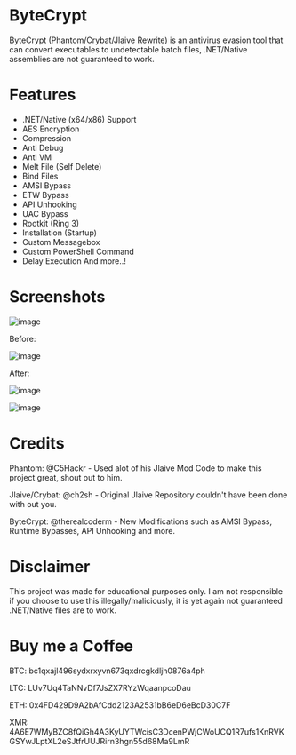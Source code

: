 # ByteCrypt
ByteCrypt (Phantom/Crybat/Jlaive Rewrite) is an antivirus evasion tool that can convert executables to undetectable batch files, .NET/Native assemblies are not guaranteed to work.

# Features
- .NET/Native (x64/x86) Support
- AES Encryption
- Compression
- Anti Debug
- Anti VM
- Melt File (Self Delete)
- Bind Files
- AMSI Bypass
- ETW Bypass
- API Unhooking
- UAC Bypass
- Rootkit (Ring 3)
- Installation (Startup)
- Custom Messagebox
- Custom PowerShell Command
- Delay Execution
And more..!

# Screenshots

![image](https://github.com/user-attachments/assets/1ef38653-c7df-4064-8f44-e909ac42c9f7)

Before:

![image](https://github.com/user-attachments/assets/d88b7bf5-0eb3-4d9c-938c-f90048efd50a)

After:

![image](https://github.com/user-attachments/assets/e9aab8ea-11b1-4ac3-bb3c-77ea84ea92d4)

![image](https://github.com/user-attachments/assets/702875ef-ace5-45c7-9fac-b93e5bd48b92)

# Credits
Phantom: @C5Hackr - Used alot of his Jlaive Mod Code to make this project great, shout out to him.

Jlaive/Crybat: @ch2sh - Original Jlaive Repository couldn't have been done with out you.

ByteCrypt: @therealcoderm - New Modifications such as AMSI Bypass, Runtime Bypasses, API Unhooking and more.

# Disclaimer
This project was made for educational purposes only. I am not responsible if you choose to use this illegally/maliciously, it is yet again not guaranteed .NET/Native files are to work.

# Buy me a Coffee

BTC: bc1qxajl496sydxrxyvn673qxdrcgkdljh0876a4ph

LTC: LUv7Uq4TaNNvDf7JsZX7RYzWqaanpcoDau

ETH: 0x4FD429D9A2bAfCdd2123A2531bB6eD6eBcD30C7F

XMR: 4A6E7WMyBZC8fQiGh4A3KyUYTWcisC3DcenPWjCWoUCQ1R7ufs1KnRVKGSYwJLptXL2eSJtfrUUJRirn3hgn55d68Ma9LmR
